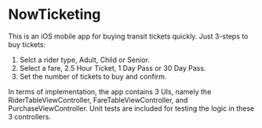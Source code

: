 # NowTicketing

This is an iOS mobile app for buying transit tickets quickly.
Just 3-steps to buy tickets:
1. Selct a rider type, Adult, Child or Senior.
2. Select a fare, 2.5 Hour Ticket, 1 Day Pass or 30 Day Pass.
3. Set the number of tickets to buy and confirm.

In terms of implementation, the app contains 3 UIs, namely the RiderTableViewController, FareTableViewController, and PurchaseViewController.
Unit tests are included for testing the logic in these 3 controllers.
